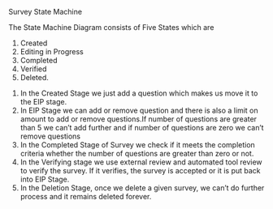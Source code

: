 Survey State Machine

The State Machine Diagram consists of Five States which are
1. Created
2. Editing in Progress
3. Completed
4. Verified
5. Deleted.
1)	In the Created Stage we just add a question which makes us move it to the EIP stage.
2)	 In EIP Stage we can add or remove question and there is also a limit on amount to add or remove questions.If number of questions are greater than 5 we can’t add further and if number of questions are zero we can’t remove questions
3)	In the Completed Stage of Survey we check if it meets the completion criteria whether the number of questions are greater than zero or not.
4)	In the Verifying stage we use external review and automated tool review to verify the survey. If it verifies, the survey is accepted or it is put back into EIP Stage.
5)	In the Deletion Stage, once we delete a given survey, we can’t do further process and it remains deleted forever.
